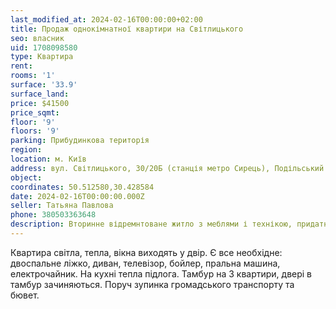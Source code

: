 ```yaml
---
last_modified_at: 2024-02-16T00:00:00+02:00
title: Продаж однокімнатної квартири на Світлицького
seo: власник
uid: 1708098580
type: Квартира
rent:
rooms: '1'
surface: '33.9'
surface_land:
price: $41500
price_sqmt:
floor: '9'
floors: '9'
parking: Прибудинкова територія
region:
location: м. Київ
address: вул. Світлицького, 30/20Б (станція метро Сирець), Подільський район
object:
coordinates: 50.512580,30.428584
date: 2024-02-16T00:00:00.000Z
seller: Татьяна Павлова
phone: 380503363648
description: Вторинне відремнтоване житло з меблями і технікою, придатне і готове для проживання
---
```


Квартира світла, тепла, вікна виходять у двір. Є все необхідне: двоспальне ліжко, диван, телевізор, бойлер, пральна машина, електрочайник. На кухні тепла підлога. Тамбур на 3 квартири, двері в тамбур зачиняються. Поруч зупинка громадського транспорту та бювет.

